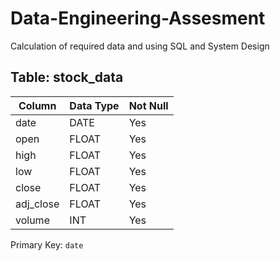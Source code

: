 # Data-Engineering-Assesment
Calculation of required data and using SQL and System Design

## Table: stock_data
| Column | Data Type | Not Null |
| ------ | -------- | ------- |
| date | DATE | Yes |
| open | FLOAT | Yes |
| high | FLOAT | Yes |
| low | FLOAT | Yes |
| close | FLOAT | Yes |
| adj_close | FLOAT | Yes |
| volume | INT | Yes |

Primary Key: `date`

